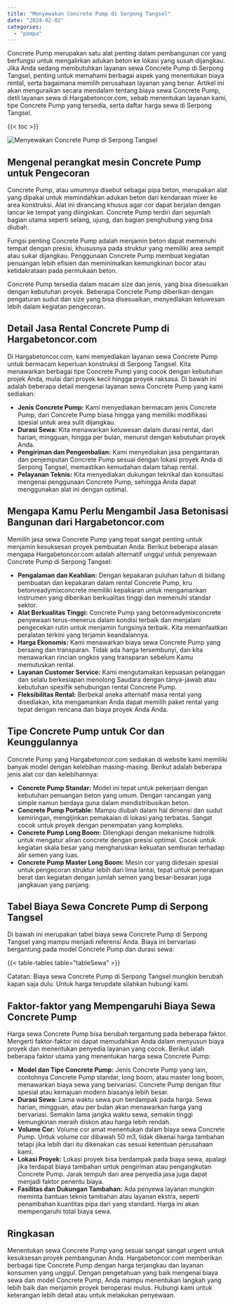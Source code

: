 ```yaml
---
title: "Menyewakan Concrete Pump di Serpong Tangsel"
date: "2024-02-02"
categories: 
  - "pompa"
---
```




Concrete Pump merupakan satu alat penting dalam pembangunan cor yang berfungsi untuk mengalirkan adukan beton ke lokasi yang susah dijangkau. Jika Anda sedang membutuhkan layanan sewa Concrete Pump di Serpong Tangsel, penting untuk memahami berbagai aspek yang menentukan biaya rental, serta bagaimana memilih perusahaan layanan yang benar. Artikel ini akan menguraikan secara mendalam tentang biaya sewa Concrete Pump, detil layanan sewa di Hargabetoncor.com, sebab menentukan layanan kami, tipe Concrete Pump yang tersedia, serta daftar harga sewa di Serpong Tangsel.

{{< toc >}}

![Menyewakan Concrete Pump di Serpong Tangsel](https://hargareadymixid.github.io/pompa/concrete-pump%20(24).png)

## Mengenal perangkat mesin Concrete Pump untuk Pengecoran

Concrete Pump, atau umumnya disebut sebagai pipa beton, merupakan alat yang dipakai untuk memindahkan adukan beton dari kendaraan mixer ke area konstruksi. Alat ini dirancang khusus agar cor dapat berjalan dengan lancar ke tempat yang diinginkan. Concrete Pump terdiri dari sejumlah bagian utama seperti selang, ujung, dan bagian penghubung yang bisa diubah.

Fungsi penting Concrete Pump adalah menjamin beton dapat memenuhi tempat dengan presisi, khususnya pada struktur yang memiliki area sempit atau sukar dijangkau. Penggunaan Concrete Pump membuat kegiatan penuangan lebih efisien dan meminimalkan kemungkinan bocor atau ketidakrataan pada permukaan beton.

Concrete Pump tersedia dalam macam size dan jenis, yang bisa disesuaikan dengan kebutuhan proyek. Beberapa Concrete Pump diberikan dengan pengaturan sudut dan size yang bisa disesuaikan, menyediakan keluwesan lebih dalam kegiatan pengecoran.

## Detail Jasa Rental Concrete Pump di Hargabetoncor.com

Di Hargabetoncor.com, kami menyediakan layanan sewa Concrete Pump untuk bermacam keperluan konstruksi di Serpong Tangsel. Kita menawarkan berbagai tipe Concrete Pump yang cocok dengan kebutuhan projek Anda, mulai dari proyek kecil hingga proyek raksasa. Di bawah ini adalah beberapa detail mengenai layanan sewa Concrete Pump yang kami sediakan:

- **Jenis Concrete Pump:** Kami menyediakan bermacam jenis Concrete Pump, dari Concrete Pump biasa hingga yang memiliki modifikasi spesial untuk area sulit dijangkau.
- **Durasi Sewa:** Kita menawarkan keluwesan dalam durasi rental, dari harian, mingguan, hingga per bulan, menurut dengan kebutuhan proyek Anda.
- **Pengiriman dan Pengembalian:** Kami menyediakan jasa pengantaran dan penjemputan Concrete Pump sesuai dengan lokasi proyek Anda di Serpong Tangsel, memastikan kemudahan dalam tahap rental.
- **Pelayanan Teknis:** Kita menyediakan dukungan teknikal dan konsultasi mengenai penggunaan Concrete Pump, sehingga Anda dapat menggunakan alat ini dengan optimal.

## Mengapa Kamu Perlu Mengambil Jasa Betonisasi Bangunan dari Hargabetoncor.com

Memilih jasa sewa Concrete Pump yang tepat sangat penting untuk menjamin kesuksesan proyek pembuatan Anda. Berikut beberapa alasan mengapa Hargabetoncor.com adalah alternatif unggul untuk penyewaan Concrete Pump di Serpong Tangsel:

- **Pengalaman dan Keahlian:** Dengan kepakaran puluhan tahun di bidang pembuatan dan kepakaran dalam rental Concrete Pump, kru betonreadymixconcrete memiliki kepakaran untuk mengamankan instrumen yang diberikan berkualitas tinggi dan memenuhi standar sektor.
- **Alat Berkualitas Tinggi:** Concrete Pump yang betonreadymixconcrete penyewaan terus-menerus dalam kondisi terbaik dan menjalani pengecekan rutin untuk menjamin fungsinya terbaik. Kita memanfaatkan peralatan terkini yang terjamin keandalannya.
- **Harga Ekonomis:** Kami menawarkan biaya sewa Concrete Pump yang bersaing dan transparan. Tidak ada harga tersembunyi, dan kita menawarkan rincian ongkos yang transparan sebelum Kamu memutuskan rental.
- **Layanan Customer Service:** Kami mengutamakan kepuasan pelanggan dan selalu berkesiapan menolong Saudara dengan tanya-jawab atau kebutuhan spesifik sehubungan rental Concrete Pump.
- **Fleksibilitas Rental:** Berbekal aneka alternatif masa rental yang disediakan, kita mengamankan Anda dapat memilih paket rental yang tepat dengan rencana dan biaya proyek Anda Anda.

## Tipe Concrete Pump untuk Cor dan Keunggulannya

Concrete Pump yang Hargabetoncor.com sediakan di website kami memiliki banyak model dengan kelebihan masing-masing. Berikut adalah beberapa jenis alat cor dan kelebihannya:

- **Concrete Pump Standar:** Model ini tepat untuk pekerjaan dengan kebutuhan penuangan beton yang umum. Dengan rancangan yang simple namun berdaya guna dalam mendistribusikan beton.
- **Concrete Pump Portable:** Mampu diubah dalam hal dimensi dan sudut kemiringan, mengijinkan pemakaian di lokasi yang terbatas. Sangat cocok untuk proyek dengan penempatan yang kompleks.
- **Concrete Pump Long Boom:** Dilengkapi dengan mekanisme hidrolik untuk mengatur aliran concrete dengan presisi optimal. Cocok untuk kegiatan skala besar yang mengharuskan kekuatan semburan terhadap alir semen yang luas.
- **Concrete Pump Master Long Boom:** Mesin cor yang didesain spesial untuk pengecoran struktur lebih dari lima lantai, tepat untuk penerapan berat dan kegiatan dengan jumlah semen yang besar-besaran juga jangkauan yang panjang.

## Tabel Biaya Sewa Concrete Pump di Serpong Tangsel

Di bawah ini merupakan tabel biaya sewa Concrete Pump di Serpong Tangsel yang mampu menjadi referensi Anda. Biaya ini bervariasi bergantung pada model Concrete Pump dan durasi sewa:

{{< table-tables table="tableSewa" >}}

Catatan: Biaya sewa Concrete Pump di Serpong Tangsel mungkin berubah kapan saja dulu. Untuk harga terupdate silahkan hubungi kami.

## Faktor-faktor yang Mempengaruhi Biaya Sewa Concrete Pump

Harga sewa Concrete Pump bisa berubah tergantung pada beberapa faktor. Mengerti faktor-faktor ini dapat memudahkan Anda dalam menyusun biaya proyek dan menentukan penyedia layanan yang cocok. Berikut ialah beberapa faktor utama yang menentukan harga sewa Concrete Pump:

- **Model dan Tipe Concrete Pump:** Jenis Concrete Pump yang lain, contohnya Concrete Pump standar, long boom, atau master long boom, menawarkan biaya sewa yang bervariasi. Concrete Pump dengan fitur spesial atau kemajuan modern biasanya lebih besar.
- **Durasi Sewa:** Lama waktu sewa pun berdampak pada harga. Sewa harian, mingguan, atau per bulan akan menawarkan harga yang bervariasi. Semakin lama jangka waktu sewa, semakin tinggi kemungkinan meraih diskon atau harga lebih rendah.
- **Volume Cor:** Volume cor amat menentukan dalam biaya sewa Concrete Pump. Untuk volume cor dibawah 50 m3, tidak dikenai harga tambahan tetapi jika lebih dari itu dikenakan cas sesuai ketentuan perusahaan kami.
- **Lokasi Proyek:** Lokasi proyek bisa berdampak pada biaya sewa, apalagi jika terdapat biaya tambahan untuk pengiriman atau pengangkutan Concrete Pump. Jarak tempuh dari area penyedia jasa juga dapat menjadi faktor penentu biaya.
- **Fasilitas dan Dukungan Tambahan:** Ada penyewa layanan mungkin meminta bantuan teknis tambahan atau layanan ekstra, seperti penambahan kuantitas pipa dari yang standard. Harga ini akan mempengaruhi total biaya sewa.

## Ringkasan

Menentukan sewa Concrete Pump yang sesuai sangat sangat urgent untuk kesuksesan proyek pembangunan Anda. Hargabetoncor.com memberikan berbagai tipe Concrete Pump dengan harga terjangkau dan layanan konsumen yang unggul. Dengan pengetahuan yang baik mengenai biaya sewa dan model Concrete Pump, Anda mampu menentukan langkah yang lebih baik dan menjamin proyek beroperasi mulus. Hubungi kami untuk keterangan lebih detail atau untuk melakukan penyewaan.
